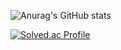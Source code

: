 

![Anurag's GitHub stats](https://github-readme-stats.vercel.app/api?username=tabss2003&show_icons=true&theme=vue)

[![Solved.ac Profile](http://mazassumnida.wtf/api/v2/generate_badge?boj=tabss2003)](https://solved.ac/tabss2003/)
